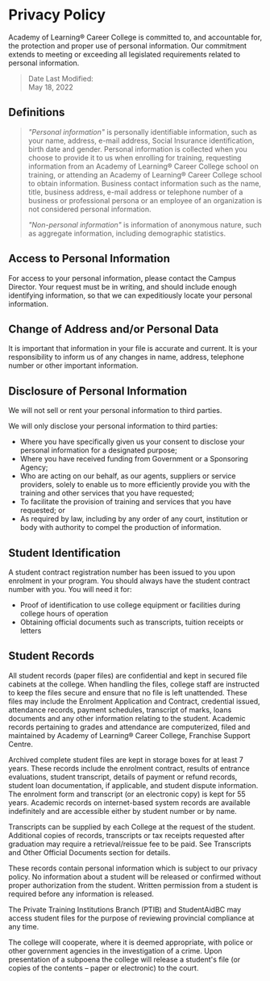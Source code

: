 # Privacy Policy
Academy of Learning® Career College is committed to, and accountable for, the protection and proper use of personal information. Our commitment extends to meeting or exceeding all legislated requirements related to personal information.

> Date Last Modified:  
> May 18, 2022

## Definitions

> *"Personal information"* is personally identifiable information, such as your name, address, e-mail address, Social Insurance identification, birth date and gender. Personal information is collected when you choose to provide it to us when enrolling for training, requesting information from an Academy of Learning® Career College school on training, or attending an Academy of Learning® Career College school to obtain information. Business contact information such as the name, title, business address, e-mail address or telephone number of a business or professional persona or an employee of an organization is not considered personal information.
> 
> *"Non-personal information"* is information of anonymous nature, such as aggregate information, including demographic statistics.


## Access to Personal Information
For access to your personal information, please contact the Campus Director. Your request must be in writing, and should include enough identifying information, so that we can expeditiously locate your personal information.

## Change of Address and/or Personal Data
It is important that information in your file is accurate and current. It is your responsibility to inform us of any changes in name, address, telephone number or other important information.

## Disclosure of Personal Information
We will not sell or rent your personal information to third parties.

We will only disclose your personal information to third parties:
- Where you have specifically given us your consent to disclose your personal information for a designated purpose;
- Where you have received funding from Government or a Sponsoring Agency;
- Who are acting on our behalf, as our agents, suppliers or service providers, solely to enable us to more efficiently provide you with the training and other services that you have requested;
- To facilitate the provision of training and services that you have requested; or
- As required by law, including by any order of any court, institution or body with authority to compel the production of information.

## Student Identification
A student contract registration number has been issued to you upon enrolment in your program. You should always have the student contract number with you. You will need it for:
- Proof of identification to use college equipment or facilities during college hours of operation
- Obtaining official documents such as transcripts, tuition receipts or letters

## Student Records
All student records (paper files) are confidential and kept in secured file cabinets at the college. When handling the files, college staff are instructed to keep the files secure and ensure that no file is left unattended. These files may include the Enrolment Application and Contract, credential issued, attendance records, payment schedules, transcript of marks, loans documents and any other information relating to the student. Academic records pertaining to grades and attendance are computerized, filed and maintained by Academy of Learning® Career College, Franchise Support Centre.

Archived complete student files are kept in storage boxes for at least 7 years. These records include the enrolment contract, results of entrance evaluations, student transcript, details of payment or refund records, student loan documentation, if applicable, and student dispute information. The enrolment form and transcript (or an electronic copy) is kept for 55 years. Academic records on internet-based system records are available indefinitely and are accessible either by student number or by name.

Transcripts can be supplied by each College at the request of the student. Additional copies of records, transcripts or tax receipts requested after graduation may require a retrieval/reissue fee to be paid. See Transcripts and Other Official Documents section for details.

These records contain personal information which is subject to our privacy policy. No information about a student will be released or confirmed without proper authorization from the student. Written permission from a student is required before any information is released.

The Private Training Institutions Branch (PTIB) and StudentAidBC may access student files for the purpose of reviewing provincial compliance at any time.

The college will cooperate, where it is deemed appropriate, with police or other government agencies in the investigation of a crime. Upon presentation of a subpoena the college will release a student's file (or copies of the contents – paper or electronic) to the court.

